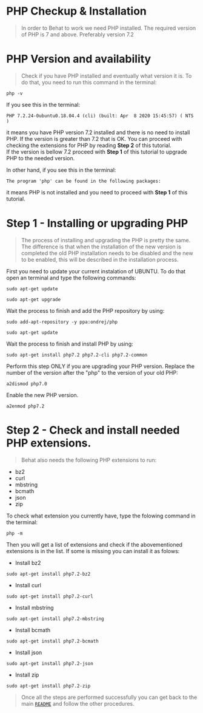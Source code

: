 # PHP Checkup & Installation
> In order to Behat to work we need PHP installed. The required version of PHP is 7 and above. Preferably version 7.2

# PHP Version and availability
> Check if you have PHP installed and eventually what version it is. To do that, you need to run this command in the terminal:
```
php -v
```
If you see this in the terminal:
```
PHP 7.2.24-0ubuntu0.18.04.4 (cli) (built: Apr  8 2020 15:45:57) ( NTS )
```
it means you have PHP version 7.2 installed and there is no need to install PHP. If the version is greater than 7.2 that is OK. You can proceed with checking the extensions for PHP by reading **Step 2** of this tutorial.  
If the version is bellow 7.2 proceed with **Step 1** of this tutorial to upgrade PHP to the needed version. 

In other hand, if you see this in the terminal:
```
The program 'php' can be found in the following packages:
```
it means PHP is not installed and you need to proceed with **Step 1** of this tutorial.

# Step 1 - Installing or upgrading PHP
> The process of installing and upgrading the PHP is pretty the same. The difference is that when the installation of the new version is completed the old PHP installation needs to be disabled and the new to be enabled, this will be described in the installation process. 

First you need to update your current instalation of UBUNTU. To do that open an terminal and type the following commands:
```
sudo apt-get update
```
```
sudo apt-get upgrade
```
Wait the process to finish and add the PHP repository by using:
```
sudo add-apt-repository -y ppa:ondrej/php
```
```
sudo apt-get update
```
Wait the process to finish and install PHP by using:
```
sudo apt-get install php7.2 php7.2-cli php7.2-common
```
Perform this step ONLY if you are upgrading your PHP version. Replace the number of the version after the "php" to the version of your old PHP: 
```
a2dismod php7.0
```
Enable the new PHP version.
```
a2enmod php7.2
```

# Step 2 - Check and install needed PHP extensions.
> Behat also needs the following PHP extensions to run:

- bz2
- curl
- mbstring
- bcmath
- json
- zip

To check what extension you currently have, type the folowing command in the terminal:
```
php -m
```
Then you will get a list of extensions and check if the abovementioned extensions is in the list. If some is missing you can install it as folows:
- Install bz2
```
sudo apt-get install php7.2-bz2
```
- Install curl
```
sudo apt-get install php7.2-curl
```
- Install mbstring
```
sudo apt-get install php7.2-mbstring
```
- Install bcmath
```
sudo apt-get install php7.2-bcmath
```
- Install json
```
sudo apt-get install php7.2-json
```
- Install zip
```
sudo apt-get install php7.2-zip
```
> Once all the steps are performed successfully you can get back to the main <a href="https://github.com/plamen-penev-ffw/behat-starter-kit/blob/master/README.md" target="_blank">`README`</a> and follow the other procedures.
